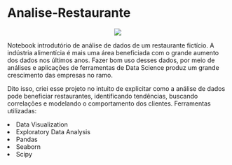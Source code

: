 # Analise-Restaurante
</p>
<p align="center">
</p>
<p align="center">
<img src="![image](https://user-images.githubusercontent.com/64214285/198032232-4b6868e3-19b8-4fc0-8c13-a11bd3e03274.png)" />
</p>

Notebook introdutório de análise de dados de um restaurante fictício.
A indústria alimentícia é mais uma área beneficiada com o grande aumento dos dados nos últimos anos. Fazer bom uso desses dados, por meio de análises e aplicações de ferramentas de Data Science produz um grande crescimento das empresas no ramo.

Dito isso, criei esse projeto no intuito de explicitar como a análise de dados pode beneficiar restaurantes, identificando tendências, buscando correlações e modelando o comportamento dos clientes.
Ferramentas utilizadas:
<li>Data Visualization</li>
<li>Exploratory Data Analysis</li>
<li>Pandas</li> 
<li>Seaborn</li> 
<li>Scipy</li> 

